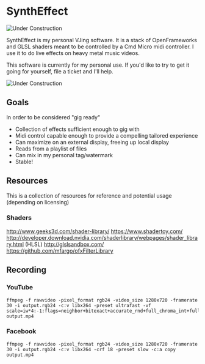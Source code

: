 # SynthEffect

![Under Construction](http://www.textfiles.com/underconstruction/HeHeartlandPark2601underconstructionbar9.gif)

SynthEffect is my personal VJing software. It is a stack of OpenFrameworks and GLSL shaders meant to be controlled by a Cmd Micro midi controller. I use it to do live effects on heavy metal music videos.

This software is currently for my personal use. If you'd like to try to get it going for yourself, file a ticket and I'll help.

![Under Construction](http://www.textfiles.com/underconstruction/vovooo13gifSupercompressed_koala-construct3.GIF)

## Goals

In order to be considered "gig ready"

* Collection of effects sufficient enough to gig with
* Midi control capable enough to provide a compelling tailored experience
* Can maximize on an external display, freeing up local display
* Reads from a playlist of files
* Can mix in my personal tag/watermark
* Stable!

## Resources

This is a collection of resources for reference and potential usage (depending on licensing)

### Shaders

http://www.geeks3d.com/shader-library/
https://www.shadertoy.com/
http://developer.download.nvidia.com/shaderlibrary/webpages/shader_library.html (HLSL)
http://glslsandbox.com/
https://github.com/mfargo/ofxFilterLibrary

## Recording

### YouTube

```
ffmpeg -f rawvideo -pixel_format rgb24 -video_size 1280x720 -framerate 30 -i output.rgb24 -c:v libx264 -preset ultrafast -vf scale=iw*4:-1:flags=neighbor+bitexact+accurate_rnd+full_chroma_int+full_chroma_inp+print_info output.mp4
```

### Facebook

```
ffmpeg -f rawvideo -pixel_format rgb24 -video_size 1280x720 -framerate 30 -i output.rgb24 -c:v libx264 -crf 18 -preset slow -c:a copy output.mp4
```
